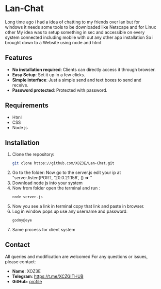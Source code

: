 # Lan-Chat

Long time ago i had a idea of chatting to my friends over lan but for windows it needs some tools to be downloaded like Netscape and for Linux other 
My idea was to setup something in sec and accessible on every system connected including mobile with out any other app installation
So i brought down to a Website using node and html 

## Features

- **No installation required**: Clients can directly access it through browser.
- **Easy Setup**: Set it up in a few clicks.
- **Simple interface**: Just a simple send and text boxes to send and receive.
- **Password protected**: Protected with password.

## Requirements

- Html
- CSS
- Node js

## Installation

1. Clone the repository:
   ```bash
   git clone https://github.com/XOZ3E/Lan-Chat.git
2. Go to the folder:
   Now go to the server.js
   edit your ip  at "server.listen(PORT, '20.0.21.156', () => "
3. Download node js into your system
4. Now from folder open the terminal and run :
   ```bash
   node server.js
5. Now you see a link in terminal copy that link and paste in browser.
6. Log in window pops up use any username and password:
   ```bash
   godmy@eye
7. Same process for client system

## Contact
All queries and modification are welcomed 
For any questions or issues, please contact:
- **Name**: XOZ3E
- **Telegram**: https://t.me/XCZGITHUB
- **GitHub**: [profile](https://github.com/XOZ3E)
